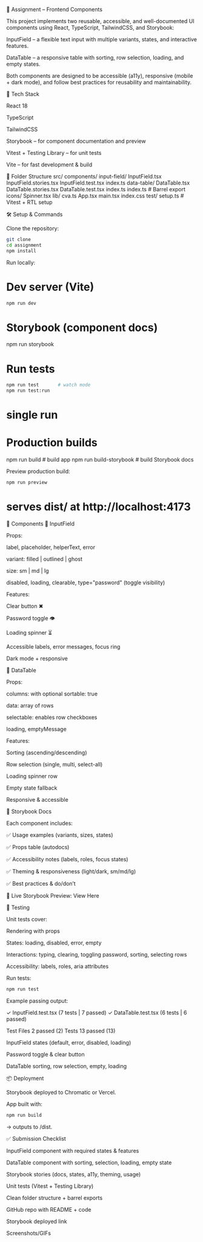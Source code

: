 📖 Assignment – Frontend Components

This project implements two reusable, accessible, and well-documented UI components using React, TypeScript, TailwindCSS, and Storybook:

InputField – a flexible text input with multiple variants, states, and interactive features.

DataTable – a responsive table with sorting, row selection, loading, and empty states.

Both components are designed to be accessible (a11y), responsive (mobile + dark mode), and follow best practices for reusability and maintainability.

🚀 Tech Stack

React 18

TypeScript

TailwindCSS

Storybook – for component documentation and preview

Vitest + Testing Library – for unit tests

Vite – for fast development & build

📂 Folder Structure
src/
  components/
    input-field/
      InputField.tsx
      InputField.stories.tsx
      InputField.test.tsx
      index.ts
    data-table/
      DataTable.tsx
      DataTable.stories.tsx
      DataTable.test.tsx
      index.ts
    index.ts        # Barrel export
  icons/
    Spinner.tsx
  lib/
    cva.ts
  App.tsx
  main.tsx
  index.css
test/
  setup.ts          # Vitest + RTL setup

🛠️ Setup & Commands

Clone the repository:

``` bash 
git clone 
cd assignment
npm install
```


Run locally:

# Dev server (Vite)
``` bash
npm run dev
```

# Storybook (component docs)
npm run storybook

# Run tests
``` bash 
npm run test       # watch mode
npm run test:run
```
  # single run

# Production builds
npm run build             # build app
npm run build-storybook   # build Storybook docs


Preview production build:

``` bash 
npm run preview
```
# serves dist/ at http://localhost:4173

🧩 Components
🔹 InputField

Props:

label, placeholder, helperText, error

variant: filled | outlined | ghost

size: sm | md | lg

disabled, loading, clearable, type="password" (toggle visibility)

Features:

Clear button ✖

Password toggle 👁️

Loading spinner ⏳

Accessible labels, error messages, focus ring

Dark mode + responsive

🔹 DataTable

Props:

columns: with optional sortable: true

data: array of rows

selectable: enables row checkboxes

loading, emptyMessage

Features:

Sorting (ascending/descending)

Row selection (single, multi, select-all)

Loading spinner row

Empty state fallback

Responsive & accessible

📖 Storybook Docs

Each component includes:

✅ Usage examples (variants, sizes, states)

✅ Props table (autodocs)

✅ Accessibility notes (labels, roles, focus states)

✅ Theming & responsiveness (light/dark, sm/md/lg)

✅ Best practices & do/don’t

📍 Live Storybook Preview: View Here

🧪 Testing

Unit tests cover:

Rendering with props

States: loading, disabled, error, empty

Interactions: typing, clearing, toggling password, sorting, selecting rows

Accessibility: labels, roles, aria attributes

Run tests:

``` bash 
npm run test
```


Example passing output:

✓ InputField.test.tsx (7 tests | 7 passed)
✓ DataTable.test.tsx (6 tests | 6 passed)

Test Files  2 passed (2)
Tests       13 passed (13)



InputField states (default, error, disabled, loading)

Password toggle & clear button

DataTable sorting, row selection, empty, loading

📦 Deployment

Storybook deployed to Chromatic or Vercel.

App built with:

``` bash 
npm run build
```


→ outputs to /dist.

✅ Submission Checklist

 InputField component with required states & features

 DataTable component with sorting, selection, loading, empty state

 Storybook stories (docs, states, a11y, theming, usage)

 Unit tests (Vitest + Testing Library)

 Clean folder structure + barrel exports

 GitHub repo with README + code

 Storybook deployed link

 Screenshots/GIFs
